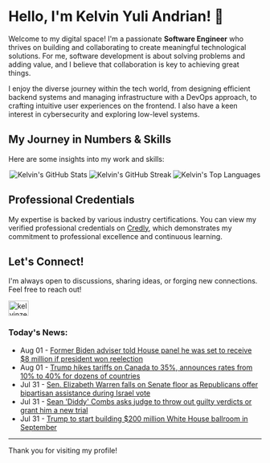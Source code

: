 # Hello, I'm Kelvin Yuli Andrian! 👋

Welcome to my digital space! I'm a passionate **Software Engineer** who thrives on building and collaborating to create meaningful technological solutions. For me, software development is about solving problems and adding value, and I believe that collaboration is key to achieving great things.

I enjoy the diverse journey within the tech world, from designing efficient backend systems and managing infrastructure with a DevOps approach, to crafting intuitive user experiences on the frontend. I also have a keen interest in cybersecurity and exploring low-level systems.

## My Journey in Numbers & Skills

Here are some insights into my work and skills:

<p align="center">
  <img src="https://github-readme-stats.vercel.app/api?username=kelvinzer0&show_icons=true&theme=radical" alt="Kelvin's GitHub Stats" />
  <img src="https://github-readme-streak-stats.herokuapp.com/?user=kelvinzer0&theme=radical" alt="Kelvin's GitHub Streak" />
  <img src="https://github-readme-stats.vercel.app/api/top-langs/?username=kelvinzer0&layout=compact&theme=radical" alt="Kelvin's Top Languages" />
</p>

## Professional Credentials

My expertise is backed by various industry certifications. You can view my verified professional credentials on [Credly](https://www.credly.com/users/kelvin-yuli-andrian/badges), which demonstrates my commitment to professional excellence and continuous learning.

## Let's Connect!

I'm always open to discussions, sharing ideas, or forging new connections. Feel free to reach out!

<p align="left">
    <a href="https://linkedin.com/in/kelvinzero" target="blank"><img align="center" src="https://cdn.jsdelivr.net/npm/simple-icons@3.0.1/icons/linkedin.svg" alt="kelvinzero" height="30" width="40" /></a>
</p>

### Today's News:

<!-- feed start -->
- Aug 01 - [Former Biden adviser told House panel he was set to receive $8 million if president won reelection](https://www.yahoo.com/news/articles/former-biden-adviser-told-house-030617979.html)
- Aug 01 - [Trump hikes tariffs on Canada to 35%, announces rates from 10% to 40% for dozens of countries](https://finance.yahoo.com/news/trump-hikes-tariffs-on-canada-to-35-announces-rates-from-10-to-40-for-dozens-of-countries-000338109.html)
- Jul 31 - [Sen. Elizabeth Warren falls on Senate floor as Republicans offer bipartisan assistance during Israel vote](https://www.yahoo.com/news/articles/sen-elizabeth-warren-falls-senate-214953684.html)
- Jul 31 - [Sean 'Diddy' Combs asks judge to throw out guilty verdicts or grant him a new trial](https://www.yahoo.com/news/articles/sean-diddy-combs-asks-judge-193727868.html)
- Jul 31 - [Trump to start building $200 million White House ballroom in September](https://www.yahoo.com/news/articles/construction-trump-ballroom-white-house-183759941.html)
<!-- feed end -->

---

Thank you for visiting my profile!